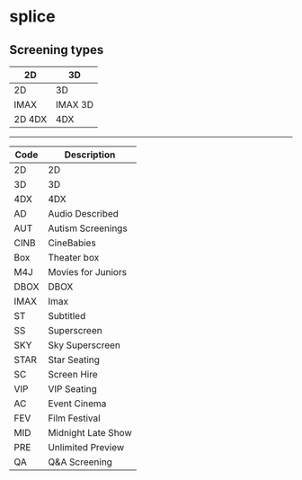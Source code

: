 # splice

## Screening types

| 2D     | 3D      |
| ------ | ------- |
| 2D     | 3D      |
| IMAX   | IMAX 3D |
| 2D 4DX | 4DX     |

---

| Code | Description        |
| ---- | ------------------ |
| 2D   | 2D                 |
| 3D   | 3D                 |
| 4DX  | 4DX                |
| AD   | Audio Described    |
| AUT  | Autism Screenings  |
| CINB | CineBabies         |
| Box  | Theater box        |
| M4J  | Movies for Juniors |
| DBOX | DBOX               |
| IMAX | Imax               |
| ST   | Subtitled          |
| SS   | Superscreen        |
| SKY  | Sky Superscreen    |
| STAR | Star Seating       |
| SC   | Screen Hire        |
| VIP  | VIP Seating        |
| AC   | Event Cinema       |
| FEV  | Film Festival      |
| MID  | Midnight Late Show |
| PRE  | Unlimited Preview  |
| QA   | Q&A Screening      |
